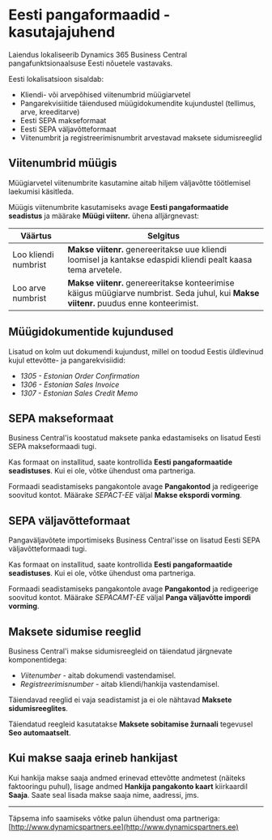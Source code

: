 ---
---
# Eesti pangaformaadid - kasutajajuhend
Laiendus lokaliseerib Dynamics 365 Business Central pangafunktsionaalsuse Eesti nõuetele vastavaks.

Eesti lokalisatsioon sisaldab:
- Kliendi- või arvepõhised viitenumbrid müügiarvetel
- Pangarekvisiitide täiendused müügidokumendite kujundustel (tellimus, arve, kreeditarve)
- Eesti SEPA makseformaat
- Eesti SEPA väljavõtteformaat
- Viitenumbrit ja registreerimisnumbrit arvestavad maksete sidumisreeglid

## Viitenumbrid müügis
Müügiarvetel viitenumbrite kasutamine aitab hiljem väljavõtte töötlemisel laekumisi käsitleda.

Müügis viitenumbrite kasutamiseks avage **Eesti pangaformaatide seadistus** ja määrake **Müügi viitenr.** ühena alljärgnevast:

Väärtus | Selgitus
-- | --
Loo kliendi numbrist | **Makse viitenr.** genereeritakse uue kliendi loomisel ja kantakse edaspidi kliendi pealt kaasa tema arvetele.
Loo arve numbrist | **Makse viitenr.** genereeritakse konteerimise käigus müügiarve numbrist. Seda juhul, kui **Makse viitenr.** puudus enne konteerimist.

## Müügidokumentide kujundused
Lisatud on kolm uut dokumendi kujundust, millel on toodud Eestis üldlevinud kujul ettevõtte- ja pangarekvisiidid:
-  *1305 - Estonian Order Confirmation*
-  *1306 - Estonian Sales Invoice*
-  *1307 - Estonian Sales Credit Memo*

## SEPA makseformaat
Business Central'is koostatud maksete panka edastamiseks on lisatud Eesti SEPA makseformaadi tugi.

Kas formaat on installitud, saate kontrollida **Eesti pangaformaatide seadistuses**. Kui ei ole, võtke ühendust oma partneriga.

Formaadi seadistamiseks pangakontole avage **Pangakontod** ja redigeerige soovitud kontot. Määrake *SEPACT-EE* väljal **Makse ekspordi vorming**.

## SEPA väljavõtteformaat
Pangaväljavõtete importimiseks Business Central'isse on lisatud Eesti SEPA väljavõtteformaadi tugi.

Kas formaat on installitud, saate kontrollida **Eesti pangaformaatide seadistuses**. Kui ei ole, võtke ühendust oma partneriga.

Formaadi seadistamiseks pangakontole avage **Pangakontod** ja redigeerige soovitud kontot. Määrake *SEPACAMT-EE* väljal **Panga väljavõtte impordi vorming**.

## Maksete sidumise reeglid
Business Central'i makse sidumisreegleid on täiendatud järgnevate komponentidega: 
-  *Viitenumber* - aitab dokumendi vastendamisel.
-  *Registreerimisnumber* - aitab kliendi/hankija vastendamisel.

Täiendavad reeglid ei vaja seadistamist ja ei ole nähtavad **Maksete sidumisreeglites**.

Täiendatud reegleid kasutatakse **Maksete sobitamise žurnaali** tegevusel  **Seo automaatselt**.

## Kui makse saaja erineb hankijast
Kui hankija makse saaja andmed erinevad ettevõtte andmetest (näiteks faktooringu puhul), lisage andmed **Hankija pangakonto kaart** kiirkaardil **Saaja**. Saate seal lisada makse saaja nime, aadressi, jms. 



***

Täpsema info saamiseks võtke palun ühendust oma partneriga:  
[http://www.dynamicspartners.ee](http://www.dynamicspartners.ee)
